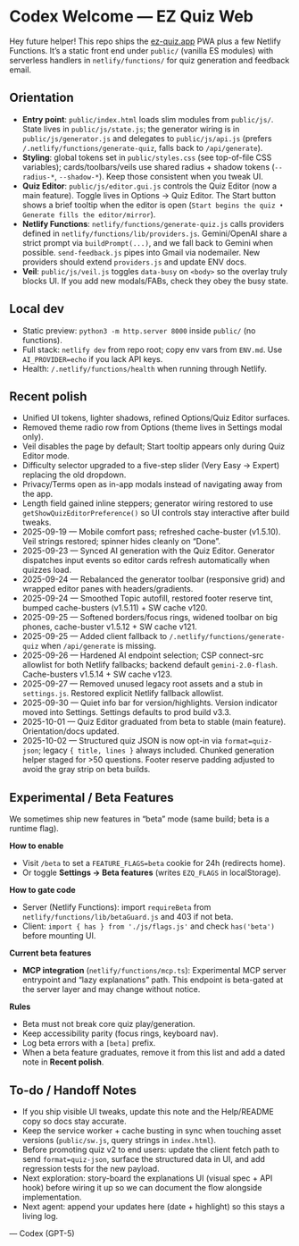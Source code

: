 # Codex Welcome — EZ Quiz Web

Hey future helper! This repo ships the [ez-quiz.app](https://ez-quiz.app) PWA plus a few Netlify Functions. It’s a static front end under `public/` (vanilla ES modules) with serverless handlers in `netlify/functions/` for quiz generation and feedback email.

## Orientation
- **Entry point**: `public/index.html` loads slim modules from `public/js/`. State lives in `public/js/state.js`; the generator wiring is in `public/js/generator.js` and delegates to `public/js/api.js` (prefers `/.netlify/functions/generate-quiz`, falls back to `/api/generate`).
- **Styling**: global tokens set in `public/styles.css` (see top-of-file CSS variables); cards/toolbars/veils use shared radius + shadow tokens (`--radius-*`, `--shadow-*`). Keep those consistent when you tweak UI.
- **Quiz Editor**: `public/js/editor.gui.js` controls the Quiz Editor (now a main feature). Toggle lives in Options → Quiz Editor. The Start button shows a brief tooltip when the editor is open (`Start begins the quiz • Generate fills the editor/mirror`).
- **Netlify Functions**: `netlify/functions/generate-quiz.js` calls providers defined in `netlify/functions/lib/providers.js`. Gemini/OpenAI share a strict prompt via `buildPrompt(...)`, and we fall back to Gemini when possible. `send-feedback.js` pipes into Gmail via nodemailer. New providers should extend `providers.js` and update ENV docs.
- **Veil**: `public/js/veil.js` toggles `data-busy` on `<body>` so the overlay truly blocks UI. If you add new modals/FABs, check they obey the busy state.

## Local dev
- Static preview: `python3 -m http.server 8000` inside `public/` (no functions).
- Full stack: `netlify dev` from repo root; copy env vars from `ENV.md`. Use `AI_PROVIDER=echo` if you lack API keys.
- Health: `/.netlify/functions/health` when running through Netlify.

## Recent polish
- Unified UI tokens, lighter shadows, refined Options/Quiz Editor surfaces.
- Removed theme radio row from Options (theme lives in Settings modal only).
- Veil disables the page by default; Start tooltip appears only during Quiz Editor mode.
- Difficulty selector upgraded to a five-step slider (Very Easy → Expert) replacing the old dropdown.
- Privacy/Terms open as in-app modals instead of navigating away from the app.
- Length field gained inline steppers; generator wiring restored to use `getShowQuizEditorPreference()` so UI controls stay interactive after build tweaks.
- 2025-09-19 — Mobile comfort pass; refreshed cache-buster (v1.5.10). Veil strings restored; spinner hides cleanly on “Done”.
- 2025-09-23 — Synced AI generation with the Quiz Editor. Generator dispatches input events so editor cards refresh automatically when quizzes load.
- 2025-09-24 — Rebalanced the generator toolbar (responsive grid) and wrapped editor panes with headers/gradients.
- 2025-09-24 — Smoothed Topic autofill, restored footer reserve tint, bumped cache-busters (v1.5.11) + SW cache v120.
- 2025-09-25 — Softened borders/focus rings, widened toolbar on big phones, cache-buster v1.5.12 + SW cache v121.
- 2025-09-25 — Added client fallback to `/.netlify/functions/generate-quiz` when `/api/generate` is missing.
- 2025-09-26 — Hardened AI endpoint selection; CSP connect-src allowlist for both Netlify fallbacks; backend default `gemini-2.0-flash`. Cache-busters v1.5.14 + SW cache v123.
- 2025-09-27 — Removed unused legacy root assets and a stub in `settings.js`. Restored explicit Netlify fallback allowlist.
- 2025-09-30 — Quiet info bar for version/highlights. Version indicator moved into Settings. Settings defaults to prod build v3.3.
- 2025-10-01 — Quiz Editor graduated from beta to stable (main feature). Orientation/docs updated.
- 2025-10-02 — Structured quiz JSON is now opt-in via `format=quiz-json`; legacy `{ title, lines }` always included. Chunked generation helper staged for >50 questions. Footer reserve padding adjusted to avoid the gray strip on beta builds.

## Experimental / Beta Features
We sometimes ship new features in “beta” mode (same build; beta is a runtime flag).

**How to enable**  
- Visit `/beta` to set a `FEATURE_FLAGS=beta` cookie for 24h (redirects home).  
- Or toggle **Settings → Beta features** (writes `EZQ_FLAGS` in localStorage).

**How to gate code**  
- Server (Netlify Functions): import `requireBeta` from `netlify/functions/lib/betaGuard.js` and 403 if not beta.  
- Client: `import { has } from './js/flags.js'` and check `has('beta')` before mounting UI.

**Current beta features**
- **MCP integration** (`netlify/functions/mcp.ts`): Experimental MCP server entrypoint and “lazy explanations” path. This endpoint is beta-gated at the server layer and may change without notice.

**Rules**
- Beta must not break core quiz play/generation.  
- Keep accessibility parity (focus rings, keyboard nav).  
- Log beta errors with a `[beta]` prefix.  
- When a beta feature graduates, remove it from this list and add a dated note in **Recent polish**.

## To-do / Handoff Notes
- If you ship visible UI tweaks, update this note and the Help/README copy so docs stay accurate.
- Keep the service worker + cache busting in sync when touching asset versions (`public/sw.js`, query strings in `index.html`).
- Before promoting quiz v2 to end users: update the client fetch path to send `format=quiz-json`, surface the structured data in UI, and add regression tests for the new payload.
- Next exploration: story-board the explanations UI (visual spec + API hook) before wiring it up so we can document the flow alongside implementation.
- Next agent: append your updates here (date + highlight) so this stays a living log.

— Codex (GPT-5)
